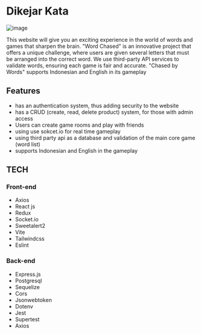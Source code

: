 # Dikejar Kata
![image](https://github.com/NEIR-0/dikejar-kata/assets/105973474/ec8a6fc4-b5eb-4890-b0b0-e56cf53afc3b)


This website will give you an exciting experience in the world of words and games that sharpen the brain. "Word Chased" is an innovative project that offers a unique challenge, where users are given several letters that must be arranged into the correct word. We use third-party API services to validate words, ensuring each game is fair and accurate. "Chased by Words" supports Indonesian and English in its gameplay

## Features
 - has an authentication system, thus adding security to the website
 - has a CRUD (create, read, delete product) system, for those with admin access
 - Users can create game rooms and play with friends
 - using use sokcet.io for real time gameplay
 - using third party api as a database and validation of the main core game (word list)
 - supports Indonesian and English in the gameplay

## TECH
### Front-end
- Axios
- React js
- Redux
- Socket.io
- Sweetalert2
- Vite
- Tailwindcss
- Eslint

### Back-end
- Express.js
- Postgresql
- Sequelize
- Cors
- Jsonwebtoken
- Dotenv
- Jest
- Supertest
- Axios
